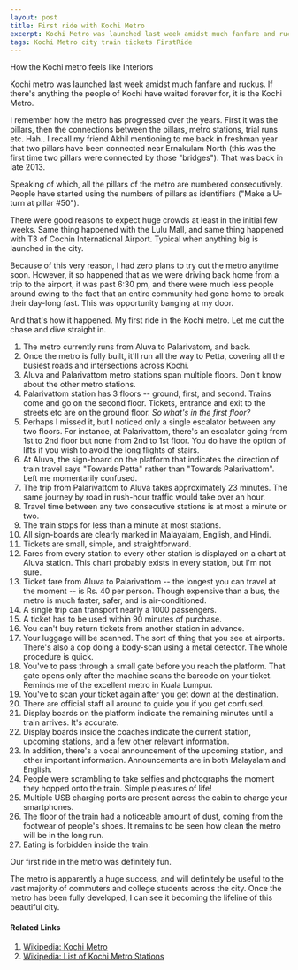 ```yaml
---
layout: post
title: First ride with Kochi Metro
excerpt: Kochi Metro was launched last week amidst much fanfare and ruckus. Here's how my first ride went.
tags: Kochi Metro city train tickets FirstRide
---
```


How the Kochi metro feels like
Interiors

Kochi metro was launched last week amidst much fanfare and ruckus. If there's anything the people of Kochi have waited forever for, it is the Kochi Metro.

I remember how the metro has progressed over the years. First it was the pillars, then the connections between the pillars, metro stations, trial runs etc. Hah.. I recall my friend Akhil mentioning to me back in freshman year that two pillars have been connected near Ernakulam North (this was the first time two pillars were connected by those "bridges"). That was back in late 2013.

Speaking of which, all the pillars of the metro are numbered consecutively. People have started using the numbers of pillars as identifiers ("Make a U-turn at pillar #50").

There were good reasons to expect huge crowds at least in the initial few weeks. Same thing happened with the Lulu Mall, and same thing happened with T3 of Cochin International Airport. Typical when anything big is launched in the city.

Because of this very reason, I had zero plans to try out the metro anytime soon. However, it so happened that as we were driving back home from a trip to the airport, it was past 6:30 pm, and there were much less people around owing to the fact that an entire community had gone home to break their day-long fast. This was opportunity banging at my door.

And that's how it happened. My first ride in the Kochi metro. Let me cut the chase and dive straight in.

1. The metro currently runs from Aluva to Palarivatom, and back.
2. Once the metro is fully built, it'll run all the way to Petta, covering all the busiest roads and intersections across Kochi.
3. Aluva and Palarivattom metro stations span multiple floors. Don't know about the other metro stations.
4. Palarivattom station has 3 floors -- ground, first, and second. Trains come and go on the second floor. Tickets, entrance and exit to the streets etc are on the ground floor. *So what's in the first floor?*
5. Perhaps I missed it, but I noticed only a single escalator between any two floors. For instance, at Palarivattom, there's an escalator going from 1st to 2nd floor but none from 2nd to 1st floor. You do have the option of lifts if you wish to avoid the long flights of stairs.
6. At Aluva, the sign-board on the platform that indicates the direction of train travel says "Towards Petta" rather than "Towards Palarivattom". Left me momentarily confused.
7. The trip from Palarivattom to Aluva takes approximately 23 minutes. The same journey by road in rush-hour traffic would take over an hour.
8. Travel time between any two consecutive stations is at most a minute or two.
27. The train stops for less than a minute at most stations.
9. All sign-boards are clearly marked in Malayalam, English, and Hindi.
10. Tickets are small, simple, and straightforward.
11. Fares from every station to every other station is displayed on a chart at Aluva station. This chart probably exists in every station, but I'm not sure.
12. Ticket fare from Aluva to Palarivattom -- the longest you can travel at the moment -- is Rs. 40 per person. Though expensive than a bus, the metro is much faster, safer, and is air-conditioned.
13. A single trip can transport nearly a 1000 passengers.
14. A ticket has to be used within 90 minutes of purchase.
15. You can't buy return tickets from another station in advance.
16. Your luggage will be scanned. The sort of thing that you see at airports. There's also a cop doing a body-scan using a metal detector. The whole procedure is quick.
17. You've to pass through a small gate before you reach the platform. That gate opens only after the machine scans the barcode on your ticket. Reminds me of the excellent metro in Kuala Lumpur.
18. You've to scan your ticket again after you get down at the destination.
19. There are official staff all around to guide you if you get confused.
20. Display boards on the platform indicate the remaining minutes until a train arrives. It's accurate.
22. Display boards inside the coaches indicate the current station, upcoming stations, and a few other relevant information.
23. In addition, there's a vocal announcement of the upcoming station, and other important information. Announcements are in both Malayalam and English.
21. People were scrambling to take selfies and photographs the moment they hopped onto the train. Simple pleasures of life!
24. Multiple USB charging ports are present across the cabin to charge your smartphones.
25. The floor of the train had a noticeable amount of dust, coming from the footwear of people's shoes. It remains to be seen how clean the metro will be in the long run.
26. Eating is forbidden inside the train.

Our first ride in the metro was definitely fun.

The metro is apparently a huge success, and will definitely be useful to the vast majority of commuters and college students across the city. Once the metro has been fully developed, I can see it becoming the lifeline of this beautiful city.

#### Related Links

1. [Wikipedia: Kochi Metro](https://en.wikipedia.org/wiki/Kochi_Metro)
2. [Wikipedia: List of Kochi Metro Stations](https://en.wikipedia.org/wiki/List_of_Kochi_Metro_stations)
